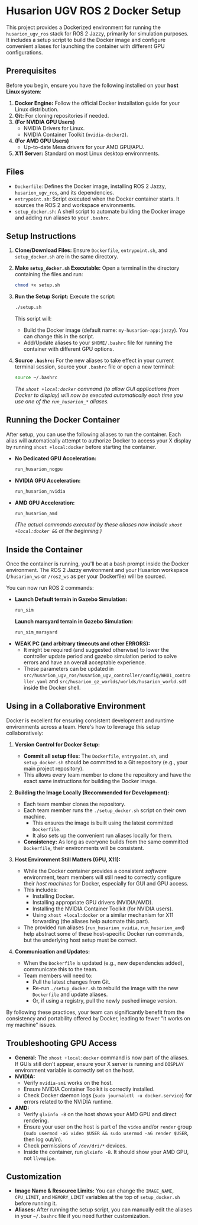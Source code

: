 # Husarion UGV ROS 2 Docker Setup

This project provides a Dockerized environment for running the `husarion_ugv_ros` stack for ROS 2 Jazzy, primarily for simulation purposes. It includes a setup script to build the Docker image and configure convenient aliases for launching the container with different GPU configurations.

## Prerequisites

Before you begin, ensure you have the following installed on your **host Linux system**:

1.  **Docker Engine:** Follow the official Docker installation guide for your Linux distribution.
2.  **Git:** For cloning repositories if needed.
3.  **(For NVIDIA GPU Users)**
    *   NVIDIA Drivers for Linux.
    *   NVIDIA Container Toolkit (`nvidia-docker2`).
4.  **(For AMD GPU Users)**
    *   Up-to-date Mesa drivers for your AMD GPU/APU.
5.  **X11 Server:** Standard on most Linux desktop environments.

## Files

*   `Dockerfile`: Defines the Docker image, installing ROS 2 Jazzy, `husarion_ugv_ros`, and its dependencies.
*   `entrypoint.sh`: Script executed when the Docker container starts. It sources the ROS 2 and workspace environments.
*   `setup_docker.sh`: A shell script to automate building the Docker image and adding run aliases to your `.bashrc`.

## Setup Instructions

1.  **Clone/Download Files:**
    Ensure `Dockerfile`, `entrypoint.sh`, and `setup_docker.sh` are in the same directory.

2.  **Make `setup_docker.sh` Executable:**
    Open a terminal in the directory containing the files and run:
    ```bash
    chmod +x setup.sh
    ```

3.  **Run the Setup Script:**
    Execute the script:
    ```bash
    ./setup.sh
    ```
    This script will:
    *   Build the Docker image (default name: `my-husarion-app:jazzy`). You can change this in the script.
    *   Add/Update aliases to your `$HOME/.bashrc` file for running the container with different GPU options.

4.  **Source `.bashrc`:**
    For the new aliases to take effect in your current terminal session, source your `.bashrc` file or open a new terminal:
    ```bash
    source ~/.bashrc
    ```
    *The `xhost +local:docker` command (to allow GUI applications from Docker to display) will now be executed automatically each time you use one of the `run_husarion_*` aliases.*

## Running the Docker Container

After setup, you can use the following aliases to run the container. Each alias will automatically attempt to authorize Docker to access your X display by running `xhost +local:docker` before starting the container.

*   **No Dedicated GPU Acceleration:**
    ```bash
    run_husarion_nogpu
    ```

*   **NVIDIA GPU Acceleration:**
    ```bash
    run_husarion_nvidia
    ```

*   **AMD GPU Acceleration:**
    ```bash
    run_husarion_amd
    ```

    *(The actual commands executed by these aliases now include `xhost +local:docker &&` at the beginning.)*

## Inside the Container

Once the container is running, you'll be at a bash prompt inside the Docker environment. The ROS 2 Jazzy environment and your Husarion workspace (`/husarion_ws` or `/ros2_ws` as per your Dockerfile) will be sourced.

You can now run ROS 2 commands:

*   **Launch Default terrain in Gazebo Simulation:**
    ```bash
    run_sim
    ```
    **Launch marsyard terrain in Gazebo Simulation:**
    ```bash
    run_sim_marsyard
    ```
*   **WEAK PC (and arbitrary timeouts and other ERRORS):**
    *   It might be required (and suggested otherwise) to lower the controller update period and gazebo simulation period to solve errors and have an overall acceptable experience.
       *   These parameters can be updated in ```src/husarion_ugv_ros/husarion_ugv_controller/config/WH01_controller.yaml``` and ```src/husarion_gz_worlds/worlds/husarion_world.sdf``` inside the Docker shell.

## Using in a Collaborative Environment

Docker is excellent for ensuring consistent development and runtime environments across a team. Here's how to leverage this setup collaboratively:

1.  **Version Control for Docker Setup:**
    *   **Commit all setup files:** The `Dockerfile`, `entrypoint.sh`, and `setup_docker.sh` should be committed to a Git repository (e.g., your main project repository).
    *   This allows every team member to clone the repository and have the exact same instructions for building the Docker image.

2.  **Building the Image Locally (Recommended for Development):**
    *   Each team member clones the repository.
    *   Each team member runs the `./setup_docker.sh` script on their own machine.
        *   This ensures the image is built using the latest committed `Dockerfile`.
        *   It also sets up the convenient run aliases locally for them.
    *   **Consistency:** As long as everyone builds from the same committed `Dockerfile`, their environments will be consistent.



4.  **Host Environment Still Matters (GPU, X11):**
    *   While the Docker container provides a consistent *software* environment, team members will still need to correctly configure their *host machines* for Docker, especially for GUI and GPU access.
    *   This includes:
        *   Installing Docker.
        *   Installing appropriate GPU drivers (NVIDIA/AMD).
        *   Installing the NVIDIA Container Toolkit (for NVIDIA users).
        *   Using `xhost +local:docker` or a similar mechanism for X11 forwarding (the aliases help automate this part).
    *   The provided run aliases (`run_husarion_nvidia`, `run_husarion_amd`) help abstract some of these host-specific Docker run commands, but the underlying host setup must be correct.

5.  **Communication and Updates:**
    *   When the `Dockerfile` is updated (e.g., new dependencies added), communicate this to the team.
    *   Team members will need to:
        *   Pull the latest changes from Git.
        *   Re-run `./setup_docker.sh` to rebuild the image with the new `Dockerfile` and update aliases.
        *   Or, if using a registry, pull the newly pushed image version.

By following these practices, your team can significantly benefit from the consistency and portability offered by Docker, leading to fewer "it works on my machine" issues.

## Troubleshooting GPU Access

*   **General:** The `xhost +local:docker` command is now part of the aliases. If GUIs still don't appear, ensure your X server is running and `DISPLAY` environment variable is correctly set on the host.
*   **NVIDIA:**
    *   Verify `nvidia-smi` works on the host.
    *   Ensure NVIDIA Container Toolkit is correctly installed.
    *   Check Docker daemon logs (`sudo journalctl -u docker.service`) for errors related to the NVIDIA runtime.
*   **AMD:**
    *   Verify `glxinfo -B` on the host shows your AMD GPU and direct rendering.
    *   Ensure your user on the host is part of the `video` and/or `render` group (`sudo usermod -aG video $USER && sudo usermod -aG render $USER`, then log out/in).
    *   Check permissions of `/dev/dri/*` devices.
    *   Inside the container, run `glxinfo -B`. It should show your AMD GPU, not `llvmpipe`.

## Customization

*   **Image Name & Resource Limits:** You can change the `IMAGE_NAME`, `CPU_LIMIT`, and `MEMORY_LIMIT` variables at the top of `setup_docker.sh` before running it.
*   **Aliases:** After running the setup script, you can manually edit the aliases in your `~/.bashrc` file if you need further customization.
